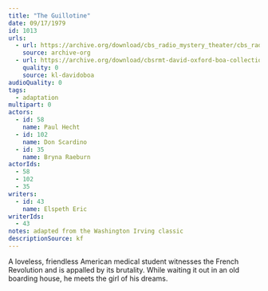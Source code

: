 ```yaml
---
title: "The Guillotine"
date: 09/17/1979
id: 1013
urls: 
  - url: https://archive.org/download/cbs_radio_mystery_theater/cbs_radio_mystery_theater-1001-1050.zip/cbs_radio_mystery_theater-1001-1050%2Fcbsrmt_1013_the_guillotine.mp3
    source: archive-org
  - url: https://archive.org/download/cbsrmt-david-oxford-boa-collection/CBSRMT-790917-1013-The-Guillotine-(128-48)_WBBM-JE-{BoA}.mp3
    quality: 0
    source: kl-davidoboa
audioQuality: 0
tags: 
  - adaptation
multipart: 0
actors:  
  - id: 58
    name: Paul Hecht  
  - id: 102
    name: Don Scardino  
  - id: 35
    name: Bryna Raeburn
actorIds:  
  - 58  
  - 102  
  - 35
writers:  
  - id: 43
    name: Elspeth Eric
writerIds:  
  - 43
notes: adapted from the Washington Irving classic
descriptionSource: kf
---
```

A loveless, friendless American medical student witnesses the French Revolution and is appalled by its brutality. While waiting it out in an old boarding house, he meets the girl of his dreams.